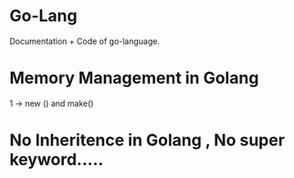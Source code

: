 # Go-Lang
Documentation + Code of go-language.

# Memory Management in Golang

1 -> new () and make()

# No Inheritence in Golang , No super keyword.....
